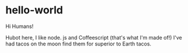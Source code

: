 # hello-world

Hi Humans!

Hubot here, I like node. js and Coffeescript (that's what I'm made of!)
I've had tacos on the moon find them for superior to Earth tacos.


